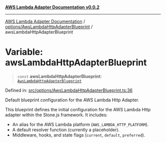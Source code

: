 [**AWS Lambda Adapter Documentation v0.0.2**](../../../README.md)

***

[AWS Lambda Adapter Documentation](../../../modules.md) / [options/AwsLambdaHttpAdapterBlueprint](../README.md) / awsLambdaHttpAdapterBlueprint

# Variable: awsLambdaHttpAdapterBlueprint

> `const` **awsLambdaHttpAdapterBlueprint**: [`AwsLambdaHttpAdapterBlueprint`](../interfaces/AwsLambdaHttpAdapterBlueprint.md)

Defined in: [src/options/AwsLambdaHttpAdapterBlueprint.ts:36](https://github.com/stonemjs/aws-lambda-adapter/blob/9de4b38bb7a5afd4d5599dae1399969698a2422d/src/options/AwsLambdaHttpAdapterBlueprint.ts#L36)

Default blueprint configuration for the AWS Lambda Http Adapter.

This blueprint defines the initial configuration for the AWS Lambda Http adapter
within the Stone.js framework. It includes:
- An alias for the AWS Lambda platform (`AWS_LAMBDA_HTTP_PLATFORM`).
- A default resolver function (currently a placeholder).
- Middleware, hooks, and state flags (`current`, `default`, `preferred`).
